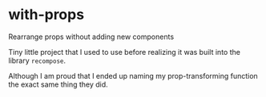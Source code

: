 # with-props
Rearrange props without adding new components

Tiny little project that I used to use before realizing it was built into the library `recompose`.

Although I am proud that I ended up naming my prop-transforming function the exact same thing they did.
